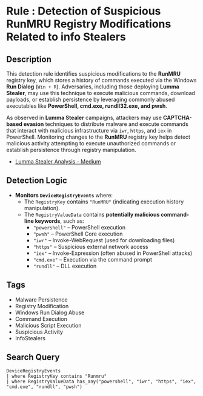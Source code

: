 # Rule : Detection of Suspicious RunMRU Registry Modifications Related to info Stealers

## Description
This detection rule identifies suspicious modifications to the **RunMRU** registry key, which stores a history of commands executed via the Windows **Run Dialog** (`Win + R`). Adversaries, including those deploying **Lumma Stealer**, may use this technique to execute malicious commands, download payloads, or establish persistence by leveraging commonly abused executables like **PowerShell, cmd.exe, rundll32.exe, and pwsh**.

As observed in **Lumma Stealer** campaigns, attackers may use **CAPTCHA-based evasion** techniques to distribute malware and execute commands that interact with malicious infrastructure via `iwr`, `https`, and `iex` in PowerShell. Monitoring changes to the **RunMRU** registry key helps detect malicious activity attempting to execute unauthorized commands or establish persistence through registry manipulation.

- [Lumma Stealer Analysis - Medium](https://medium.com/@shaherzakaria8/downloading-trojan-lumma-infostealer-through-capatcha-1f25255a0e71)

## Detection Logic
- **Monitors `DeviceRegistryEvents`** where:
  - The `RegistryKey` contains `"RunMRU"` (indicating execution history manipulation).
  - The `RegistryValueData` contains **potentially malicious command-line keywords**, such as:
    - `"powershell"` – PowerShell execution
    - `"pwsh"` – PowerShell Core execution
    - `"iwr"` – Invoke-WebRequest (used for downloading files)
    - `"https"` – Suspicious external network access
    - `"iex"` – Invoke-Expression (often abused in PowerShell attacks)
    - `"cmd.exe"` – Execution via the command prompt
    - `"rundll"` – DLL execution

## Tags
- Malware Persistence
- Registry Modification
- Windows Run Dialog Abuse
- Command Execution
- Malicious Script Execution
- Suspicious Activity
- InfoStealers

## Search Query
```kql
DeviceRegistryEvents 
| where RegistryKey contains "Runmru" 
| where RegistryValueData has_any("powershell", "iwr", "https", "iex", "cmd.exe", "rundll", "pwsh")
```
